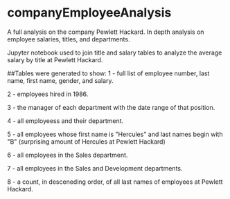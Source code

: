 # companyEmployeeAnalysis

A full analysis on the company Pewlett Hackard. In depth analysis on employee salaries, titles, and departments.

Jupyter notebook used to join title and salary tables to analyze the average salary by title at Pewlett Hackard.

##Tables were generated to show:
1 - full list of employee number, last name, first name, gender, and salary.

2 - employees hired in 1986.

3 - the manager of each department with the date range of that position.

4 - all employeess and their department.

5 - all employees whose first name is "Hercules" and last names begin with "B" (surprising amount of Hercules at Pewlett Hackard)

6 - all employees in the Sales department.

7 - all employees in the Sales and Development departments.

8 - a count, in desceneding order, of all last names of employees at Pewlett Hackard.
